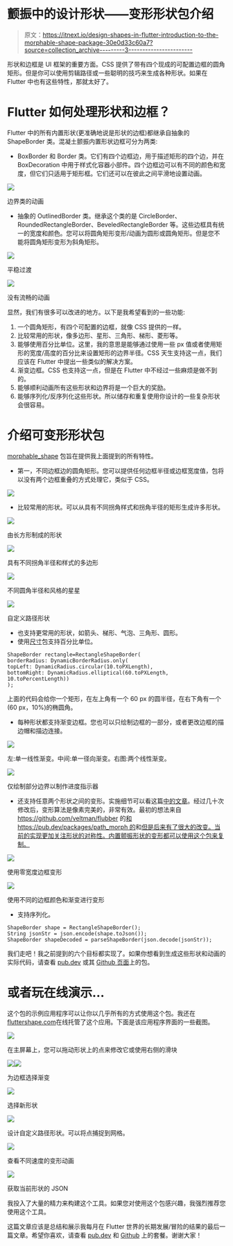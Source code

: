 # 颤振中的设计形状——变形形状包介绍

> 原文：<https://itnext.io/design-shapes-in-flutter-introduction-to-the-morphable-shape-package-30e0d33c60a7?source=collection_archive---------3----------------------->

形状和边框是 UI 框架的重要方面。CSS 提供了带有四个现成的可配置边框的圆角矩形。但是你可以使用剪辑路径或一些聪明的技巧来生成各种形状。如果在 Flutter 中也有这些特性，那就太好了。

# Flutter 如何处理形状和边框？

Flutter 中的所有内置形状(更准确地说是形状的边框)都继承自抽象的 ShapeBorder 类。混凝土颤振内置形状边框可分为两类:

*   BoxBorder 和 Border 类。它们有四个边框边，用于描述矩形的四个边，并在 BoxDecoration 中用于样式化容器小部件。四个边框边可以有不同的颜色和宽度，但它们只适用于矩形框。它们还可以在彼此之间平滑地设置动画。

![](img/a61469bbd2a80e1714701a74ee091e85.png)

边界类的动画

*   抽象的 OutlinedBorder 类。继承这个类的是 CircleBorder、RoundedRectangleBorder、BeveledRectangleBorder 等。这些边框具有统一的宽度和颜色。您可以将圆角矩形变形/动画为圆形或圆角矩形。但是您不能将圆角矩形变形为斜角矩形。

![](img/dcb46e3bc2c3b31e91e1eca6d9fb4711.png)

平稳过渡

![](img/321094381fcefb704aa64cab529b8514.png)

没有流畅的动画

显然，我们有很多可以改进的地方。以下是我希望看到的一些功能:

1.  一个圆角矩形，有四个可配置的边框，就像 CSS 提供的一样。
2.  比较常用的形状，像多边形、星形、三角形、梯形、菱形等。
3.  能够使用百分比单位。这里，我的意思是能够通过使用一些 px 值或者使用矩形的宽度/高度的百分比来设置矩形的边界半径。CSS 天生支持这一点，我们应该在 Flutter 中提出一些类似的解决方案。
4.  渐变边框。CSS 也支持这一点，但是在 Flutter 中不经过一些麻烦是做不到的。
5.  能够顺利动画所有这些形状和边界将是一个巨大的奖励。
6.  能够序列化/反序列化这些形状。所以储存和重复使用你设计的一些复杂形状会很容易。

# 介绍可变形形状包

[morphable_shape](https://pub.dev/packages/morphable_shape) 包旨在提供我上面提到的所有特性。

*   第一，不同边框边的圆角矩形。您可以提供任何边框半径或边框宽度值，包将以没有两个边框重叠的方式处理它，类似于 CSS。

![](img/889f9f9d84fccb3f0f7973e22f1549f2.png)

*   比较常用的形状。可以从具有不同拐角样式和拐角半径的矩形生成许多形状。

![](img/c8bc55098326d30284965fab986fc0a3.png)

由长方形制成的形状

![](img/5342b3dc7596c4083d957008bdb81d36.png)

具有不同拐角半径和样式的多边形

![](img/5d30f5c413d68f3adea2539db3268afa.png)

不同圆角半径和风格的星星

![](img/e0525170571d4086362c8bf28c25762b.png)

自定义路径形状

*   也支持更常用的形状，如箭头、梯形、气泡、三角形、圆形。
*   使用[尺寸](https://pub.dev/packages/dimension)包支持百分比单位。

```
ShapeBorder rectangle=RectangleShapeBorder(
borderRadius: DynamicBorderRadius.only(
topLeft: DynamicRadius.circular(10.toPXLength),
bottomRight: DynamicRadius.elliptical(60.toPXLength, 10.toPercentLength))
);
```

上面的代码会给你一个矩形，在左上角有一个 60 px 的圆半径，在右下角有一个(60 px，10%)的椭圆角。

*   每种形状都支持渐变边框。您也可以只绘制边框的一部分，或者更改边框的描边帽和描边连接。

![](img/263810435c5382efa96cf1f7f763f620.png)

左:单一线性渐变。中间:单一径向渐变。右图:两个线性渐变。

![](img/1fd954b91a1c2646adc84d7c2c786367.png)

仅绘制部分边界以制作进度指示器

*   还支持任意两个形状之间的变形。实施细节可以看这篇[中的文章](https://kevinvan.medium.com/creating-morphable-shapes-in-flutter-a-complete-rewrite-ac899bfe4222)。经过几十次修改后，变形算法是像素完美的，非常有效。最初的想法来自 https://github.com/veltman/flubber 的[和 https://pub.dev/packages/path_morph 的](https://github.com/veltman/flubber)和[但是后来有了很大的改变。当前的实现更加关注形状的对称性。内置颤振形状的变形都可以使用这个包来复制。](https://pub.dev/packages/path_morph)

![](img/8167ec0869929652e28afdb25aa385dc.png)

使用零宽度边框变形

![](img/5193705646f9a43f6bc366d821eb6e0e.png)

使用不同的边框颜色和渐变进行变形

*   支持序列化。

```
ShapeBorder shape = RectangleShapeBorder();
String jsonStr = json.encode(shape.toJson());
ShapeBorder shapeDecoded = parseShapeBorder(json.decode(jsonStr));
```

我们走吧！我之前提到的六个目标都实现了。如果你想看到生成这些形状和动画的实际代码，请查看 [pub.dev](https://pub.dev/packages/morphable_shape) 或其 [Github 页面](https://github.com/KevinVan720/morphable_shape)上的包。

# 或者玩在线演示…

这个包的示例应用程序可以让你以几乎所有的方式使用这个包。我还在[fluttershape.com](https://fluttershape.com/)在线托管了这个应用。下面是该应用程序界面的一些截图。

![](img/37e790879322c418af0d315a62058ad3.png)

在主屏幕上，您可以拖动形状上的点来修改它或使用右侧的滑块

![](img/15821808e5c6366cbad837a46e952fe1.png)![](img/abc30bb654d0964558f1764844a34b4f.png)

为边框选择渐变

![](img/d3af00b3d2ee88328b6da5a109a0dd7b.png)

选择新形状

![](img/b187bcfc5debbe09a3dce4281c767253.png)

设计自定义路径形状。可以将点捕捉到网格。

![](img/dd7834a88210530a279a470c033b6ee6.png)

查看不同速度的变形动画

![](img/e3fe6c57509059bd9a8e62df0c3bc9ba.png)

获取当前形状的 JSON

我投入了大量的精力来构建这个工具。如果您对使用这个包感兴趣，我强烈推荐您使用这个工具。

这篇文章应该是总结和展示我每月在 Flutter 世界的长期发展/冒险的结果的最后一篇文章。希望你喜欢，请查看 [pub.dev](https://pub.dev/packages/morphable_shape) 和 [Github](https://github.com/KevinVan720/morphable_shape) 上的套餐。谢谢大家！